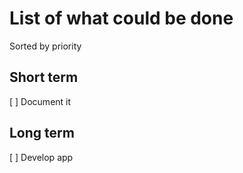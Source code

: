 # List of what could be done

Sorted by priority

## Short term

[ ] Document it

## Long term

[ ] Develop app
